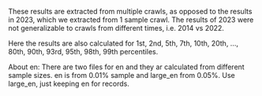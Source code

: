 These results are extracted from multiple crawls, as opposed to the results in 2023, which we extracted from 1 sample crawl. 
The results of 2023 were not generalizable to crawls from different times, i.e. 2014 vs 2022. 

Here the results are also calculated for 1st, 2nd, 5th, 7th, 10th, 20th, ..., 80th, 90th, 93rd, 95th, 98th, 99th percentiles.

About en:
There are two files for en and they ar calculated from different sample sizes. en is from 0.01% sample and large_en from 0.05%.
Use large_en, just keeping en for records.
